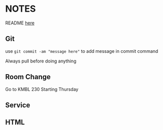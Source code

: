 # NOTES

README [here](startup/README.md)

## Git

use `git commit -am "message here"` to add message in commit command

Always pull before doing anything

## Room Change

Go to KMBL 230 Starting Thursday

## Service

## HTML


